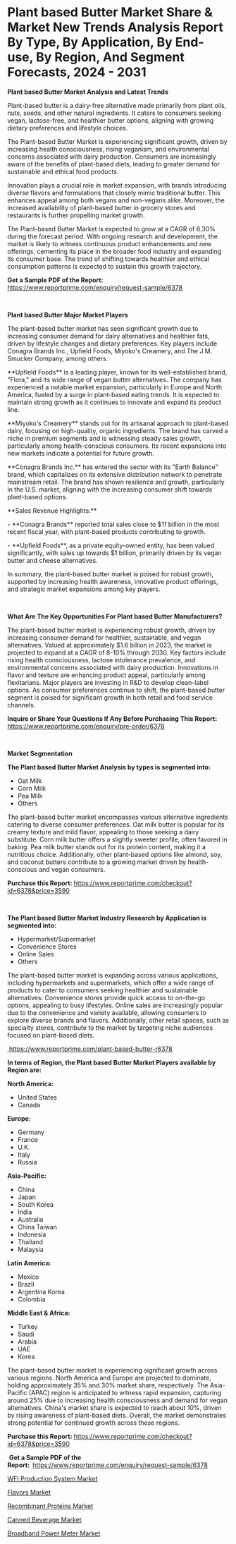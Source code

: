 <p><h1>Plant based Butter Market Share & Market New Trends Analysis Report By Type, By Application, By End-use, By Region, And Segment Forecasts, 2024 - 2031</h1></p><p><strong>Plant based Butter Market Analysis and Latest Trends</strong></p>
<p><p>Plant-based butter is a dairy-free alternative made primarily from plant oils, nuts, seeds, and other natural ingredients. It caters to consumers seeking vegan, lactose-free, and healthier butter options, aligning with growing dietary preferences and lifestyle choices. </p><p>The Plant-based Butter Market is experiencing significant growth, driven by increasing health consciousness, rising veganism, and environmental concerns associated with dairy production. Consumers are increasingly aware of the benefits of plant-based diets, leading to greater demand for sustainable and ethical food products. </p><p>Innovation plays a crucial role in market expansion, with brands introducing diverse flavors and formulations that closely mimic traditional butter. This enhances appeal among both vegans and non-vegans alike. Moreover, the increased availability of plant-based butter in grocery stores and restaurants is further propelling market growth.</p><p>The Plant-based Butter Market is expected to grow at a CAGR of 6.30% during the forecast period. With ongoing research and development, the market is likely to witness continuous product enhancements and new offerings, cementing its place in the broader food industry and expanding its consumer base. The trend of shifting towards healthier and ethical consumption patterns is expected to sustain this growth trajectory.</p></p>
<p><strong>Get a Sample PDF of the Report:&nbsp;</strong> <a href="https://www.reportprime.com/enquiry/request-sample/6378">https://www.reportprime.com/enquiry/request-sample/6378</a></p>
<p>&nbsp;</p>
<p><strong>Plant based Butter Major Market Players</strong></p>
<p><p>The plant-based butter market has seen significant growth due to increasing consumer demand for dairy alternatives and healthier fats, driven by lifestyle changes and dietary preferences. Key players include Conagra Brands Inc., Upfield Foods, Miyoko's Creamery, and The J.M. Smucker Company, among others.</p><p>**Upfield Foods** is a leading player, known for its well-established brand, "Flora," and its wide range of vegan butter alternatives. The company has experienced a notable market expansion, particularly in Europe and North America, fueled by a surge in plant-based eating trends. It is expected to maintain strong growth as it continues to innovate and expand its product line.</p><p>**Miyoko's Creamery** stands out for its artisanal approach to plant-based dairy, focusing on high-quality, organic ingredients. The brand has carved a niche in premium segments and is witnessing steady sales growth, particularly among health-conscious consumers. Its recent expansions into new markets indicate a potential for future growth.</p><p>**Conagra Brands Inc.** has entered the sector with its "Earth Balance" brand, which capitalizes on its extensive distribution network to penetrate mainstream retail. The brand has shown resilience and growth, particularly in the U.S. market, aligning with the increasing consumer shift towards plant-based options.</p><p>**Sales Revenue Highlights:**</p><p>- **Conagra Brands** reported total sales close to $11 billion in the most recent fiscal year, with plant-based products contributing to growth.</p><p>- **Upfield Foods**, as a private equity-owned entity, has been valued significantly, with sales up towards $1 billion, primarily driven by its vegan butter and cheese alternatives.</p><p>In summary, the plant-based butter market is poised for robust growth, supported by increasing health awareness, innovative product offerings, and strategic market expansions among key players.</p></p>
<p>&nbsp;</p>
<p><strong>What Are The Key Opportunities For Plant based Butter Manufacturers?</strong></p>
<p><p>The plant-based butter market is experiencing robust growth, driven by increasing consumer demand for healthier, sustainable, and vegan alternatives. Valued at approximately $1.6 billion in 2023, the market is projected to expand at a CAGR of 8-10% through 2030. Key factors include rising health consciousness, lactose intolerance prevalence, and environmental concerns associated with dairy production. Innovations in flavor and texture are enhancing product appeal, particularly among flexitarians. Major players are investing in R&D to develop clean-label options. As consumer preferences continue to shift, the plant-based butter segment is poised for significant growth in both retail and food service channels.</p></p>
<p><strong>Inquire or Share Your Questions If Any Before Purchasing This Report:</strong> <a href="https://www.reportprime.com/enquiry/pre-order/6378">https://www.reportprime.com/enquiry/pre-order/6378</a></p>
<p>&nbsp;</p>
<p><strong>Market Segmentation</strong></p>
<p><strong>The Plant based Butter Market Analysis by types is segmented into:</strong></p>
<p><ul><li>Oat Milk</li><li>Corn Milk</li><li>Pea Milk</li><li>Others</li></ul></p>
<p><p>The plant-based butter market encompasses various alternative ingredients catering to diverse consumer preferences. Oat milk butter is popular for its creamy texture and mild flavor, appealing to those seeking a dairy substitute. Corn milk butter offers a slightly sweeter profile, often favored in baking. Pea milk butter stands out for its protein content, making it a nutritious choice. Additionally, other plant-based options like almond, soy, and coconut butters contribute to a growing market driven by health-conscious and vegan consumers.</p></p>
<p><strong>Purchase this Report:&nbsp;</strong><a href="https://www.reportprime.com/checkout?id=6378&price=3590">https://www.reportprime.com/checkout?id=6378&price=3590</a></p>
<p>&nbsp;</p>
<p><strong>The Plant based Butter Market Industry Research by Application is segmented into:</strong></p>
<p><ul><li>Hypermarket/Supermarket</li><li>Convenience Stores</li><li>Online Sales</li><li>Others</li></ul></p>
<p><p>The plant-based butter market is expanding across various applications, including hypermarkets and supermarkets, which offer a wide range of products to cater to consumers seeking healthier and sustainable alternatives. Convenience stores provide quick access to on-the-go options, appealing to busy lifestyles. Online sales are increasingly popular due to the convenience and variety available, allowing consumers to explore diverse brands and flavors. Additionally, other retail spaces, such as specialty stores, contribute to the market by targeting niche audiences focused on plant-based diets.</p></p>
<p><a href="https://www.reportprime.com/plant-based-butter-r6378">&nbsp;https://www.reportprime.com/plant-based-butter-r6378</a></p>
<p><strong>In terms of Region, the Plant based Butter Market Players available by Region are:</strong></p>
<p>
    <p> <strong> North America: </strong>
        <ul>
            <li>United States</li>
            <li>Canada</li>
        </ul>
        </p> 
    <p> <strong> Europe: </strong>
        <ul>
            <li>Germany</li>
            <li>France</li>
            <li>U.K.</li>
            <li>Italy</li>
            <li>Russia</li>
        </ul>
        </p> 
    <p> <strong> Asia-Pacific: </strong>
        <ul>
            <li>China</li>
            <li>Japan</li>
            <li>South Korea</li>
            <li>India</li>
            <li>Australia</li>
            <li>China Taiwan</li>
            <li>Indonesia</li>
            <li>Thailand</li>
            <li>Malaysia</li>
        </ul>
        </p> 
    <p> <strong> Latin America: </strong>
        <ul>
            <li>Mexico</li>
            <li>Brazil</li>
            <li>Argentina Korea</li>
            <li>Colombia</li>
        </ul>
        </p> 
    <p> <strong> Middle East & Africa: </strong>
        <ul>
            <li>Turkey</li>
            <li>Saudi</li>
            <li>Arabia</li>
            <li>UAE</li>
            <li>Korea</li>
        </ul>
    </p>
    </p>
<p><p>The plant-based butter market is experiencing significant growth across various regions. North America and Europe are projected to dominate, holding approximately 35% and 30% market share, respectively. The Asia-Pacific (APAC) region is anticipated to witness rapid expansion, capturing around 25% due to increasing health consciousness and demand for vegan alternatives. China's market share is expected to reach about 10%, driven by rising awareness of plant-based diets. Overall, the market demonstrates strong potential for continued growth across these regions.</p></p>
<p><strong>Purchase this Report: </strong><a href="https://www.reportprime.com/checkout?id=6378&price=3590">https://www.reportprime.com/checkout?id=6378&price=3590</a></p>
<p>&nbsp;<strong>Get a Sample PDF of the Report:&nbsp;&nbsp;</strong><a href="https://www.reportprime.com/enquiry/request-sample/6378">https://www.reportprime.com/enquiry/request-sample/6378</a></p>
<p><strong></strong></p>
<p><p><a href="https://issuu.com/reportprime-2/docs/wfi-production-system-market-size-2_1fe2916feb7b39">WFI Production System Market</a></p><p><a href="https://www.linkedin.com/pulse/flavors-market-size-growing-cagr-42-report-covers-analysis-segmentation-sdygf?trackingId=txRd4lX7SCqVZ%2BvyGn2xaQ%3D%3D">Flavors Market</a></p><p><a href="https://medium.com/@anggimontokjleb_6541/global-recombinant-proteins-market-trends-insights-into-growth-opportunities-and-challenges-3f9982f4ba1f">Recombinant Proteins Market</a></p><p><a href="https://github.com/MaryNelson695/Market-Research-Report-List-1/blob/main/canned-beverage-market.md">Canned Beverage Market</a></p><p><a href="https://issuu.com/reportprime-2/docs/broadband-power-meter-market-size-2_7e8af2d8661609">Broadband Power Meter Market</a></p></p>